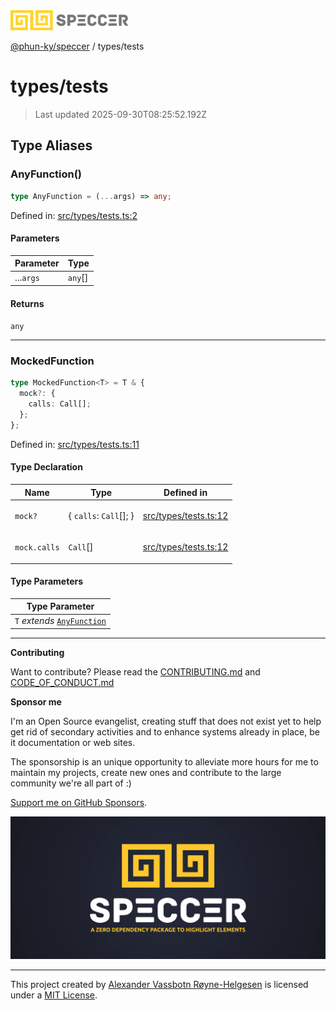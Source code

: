 <div><img alt="SPECCER logo" src="https://raw.githubusercontent.com/phun-ky/speccer/main/public/logo-speccer-horizontal-colored-package.svg?raw=true" style="max-height:32px;"/></div>

[@phun-ky/speccer](../README.md) / types/tests

# types/tests

> Last updated 2025-09-30T08:25:52.192Z

## Type Aliases

### AnyFunction()

```ts
type AnyFunction = (...args) => any;
```

Defined in:
[src/types/tests.ts:2](https://github.com/phun-ky/speccer/blob/main/src/types/tests.ts#L2)

#### Parameters

| Parameter | Type     |
| --------- | -------- |
| ...`args` | `any`\[] |

#### Returns

`any`

---

### MockedFunction

```ts
type MockedFunction<T> = T & {
  mock?: {
    calls: Call[];
  };
};
```

Defined in:
[src/types/tests.ts:11](https://github.com/phun-ky/speccer/blob/main/src/types/tests.ts#L11)

#### Type Declaration

<table>
<thead>
<tr>
<th>Name</th>
<th>Type</th>
<th>Defined in</th>
</tr>
</thead>
<tbody>
<tr>
<td>

`mock?`

</td>
<td>

{ `calls`: `Call`\[]; }

</td>
<td>

[src/types/tests.ts:12](https://github.com/phun-ky/speccer/blob/main/src/types/tests.ts#L12)

</td>
</tr>
<tr>
<td>

`mock.calls`

</td>
<td>

`Call`\[]

</td>
<td>

[src/types/tests.ts:12](https://github.com/phun-ky/speccer/blob/main/src/types/tests.ts#L12)

</td>
</tr>
</tbody>
</table>

#### Type Parameters

| Type Parameter                              |
| ------------------------------------------- |
| `T` _extends_ [`AnyFunction`](#anyfunction) |

---

**Contributing**

Want to contribute? Please read the
[CONTRIBUTING.md](https://github.com/phun-ky/speccer/blob/main/CONTRIBUTING.md)
and
[CODE_OF_CONDUCT.md](https://github.com/phun-ky/speccer/blob/main/CODE_OF_CONDUCT.md)

**Sponsor me**

I'm an Open Source evangelist, creating stuff that does not exist yet to help
get rid of secondary activities and to enhance systems already in place, be it
documentation or web sites.

The sponsorship is an unique opportunity to alleviate more hours for me to
maintain my projects, create new ones and contribute to the large community
we're all part of :)

[Support me on GitHub Sponsors](https://github.com/sponsors/phun-ky).

![Speccer banner, with logo and slogan: A zero dependency package to annotate or highlight elements](https://github.com/phun-ky/speccer/blob/main/public/speccer-banner.png?raw=true)

---

This project created by [Alexander Vassbotn Røyne-Helgesen](http://phun-ky.net)
is licensed under a [MIT License](https://choosealicense.com/licenses/mit/).
